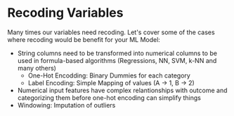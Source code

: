 # Recoding Variables
Many times our variables need recoding. Let's cover some of the cases where recoding would be benefit for your ML Model:
* String columns need to be transformed into numerical columns to be used in formula-based algorithms (Regressions, NN, SVM, k-NN and many others)
  - One-Hot Encodding: Binary Dummies for each category
  - Label Encoding: Simple Mapping of values (A -> 1, B -> 2)
* Numerical input features have complex relantionships with outcome and categorizing them before one-hot encoding can simplify things
* Windowing: Imputation of outliers

